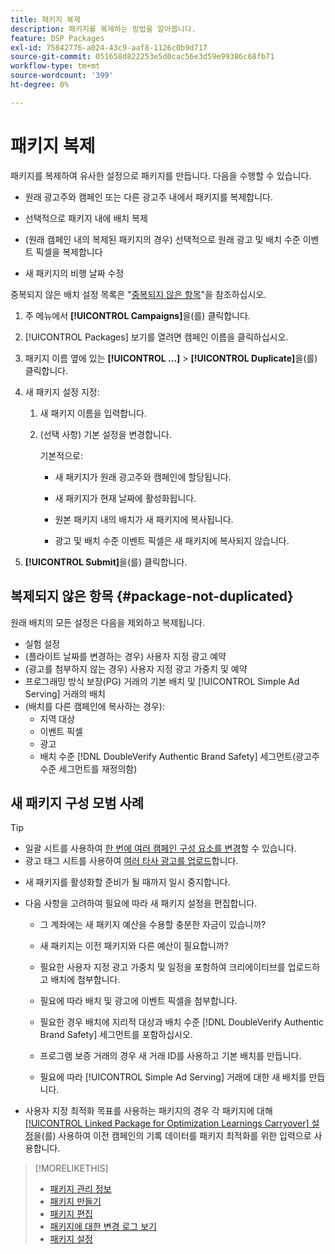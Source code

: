 ```yaml
---
title: 패키지 복제
description: 패키지를 복제하는 방법을 알아봅니다.
feature: DSP Packages
exl-id: 75842776-a024-43c9-aaf8-1126c0b9d717
source-git-commit: 051658d822253e5d0cac56e3d59e99386c68fb71
workflow-type: tm+mt
source-wordcount: '399'
ht-degree: 0%

---
```


# 패키지 복제

패키지를 복제하여 유사한 설정으로 패키지를 만듭니다. 다음을 수행할 수 있습니다.

* 원래 광고주와 캠페인 또는 다른 광고주 내에서 패키지를 복제합니다.

* 선택적으로 패키지 내에 배치 복제

* (원래 캠페인 내의 복제된 패키지의 경우) 선택적으로 원래 광고 및 배치 수준 이벤트 픽셀을 복제합니다

* 새 패키지의 비행 날짜 수정

중복되지 않은 배치 설정 목록은 &quot;[중복되지 않은 항목](#package-not-duplicated)&quot;을 참조하십시오.

1. 주 메뉴에서 **[!UICONTROL Campaigns]**&#x200B;을(를) 클릭합니다.

1. [!UICONTROL Packages] 보기를 열려면 캠페인 이름을 클릭하십시오.

1. 패키지 이름 옆에 있는 **[!UICONTROL ...]** > **[!UICONTROL Duplicate]**&#x200B;을(를) 클릭합니다.

1. 새 패키지 설정 지정:

   1. 새 패키지 이름을 입력합니다.

   1. (선택 사항) 기본 설정을 변경합니다.

      기본적으로:

      * 새 패키지가 원래 광고주와 캠페인에 할당됩니다.

      * 새 패키지가 현재 날짜에 활성화됩니다.<!-- and the flight continues for NN  days. -->

      * 원본 패키지 내의 배치가 새 패키지에 복사됩니다.

      * 광고 및 배치 수준 이벤트 픽셀은 새 패키지에 복사되지 않습니다.

1. **[!UICONTROL Submit]**&#x200B;을(를) 클릭합니다.

## 복제되지 않은 항목 {#package-not-duplicated}

원래 배치의 모든 설정은 다음을 제외하고 복제됩니다.

* 실험 설정
* (플라이트 날짜를 변경하는 경우) 사용자 지정 광고 예약
* (광고를 첨부하지 않는 경우) 사용자 지정 광고 가중치 및 예약
* 프로그래밍 방식 보장(PG) 거래의 기본 배치 및 [!UICONTROL Simple Ad Serving] 거래의 배치
* (배치를 다른 캠페인에 복사하는 경우):
   * 지역 대상
   * 이벤트 픽셀
   * 광고
   * 배치 수준 [!DNL DoubleVerify Authentic Brand Safety] 세그먼트(광고주 수준 세그먼트를 재정의함)

## 새 패키지 구성 모범 사례

>[!TIP]
>
>* 일괄 시트를 사용하여 [한 번에 여러 캠페인 구성 요소를 변경](/help/dsp/campaign-management/campaign-components-review-edit.md)할 수 있습니다.
>* 광고 태그 시트를 사용하여 [여러 타사 광고를 업로드](/help/dsp/campaign-management/ads/ad-create-multiple.md)합니다.

* 새 패키지를 활성화할 준비가 될 때까지 일시 중지합니다.

* 다음 사항을 고려하여 필요에 따라 새 패키지 설정을 편집합니다.

   * 그 계좌에는 새 패키지 예산을 수용할 충분한 자금이 있습니까?

   * 새 패키지는 이전 패키지와 다른 예산이 필요합니까?

   * 필요한 사용자 지정 광고 가중치 및 일정을 포함하여 크리에이티브를 업로드하고 배치에 첨부합니다.

   * 필요에 따라 배치 및 광고에 이벤트 픽셀을 첨부합니다.

   * 필요한 경우 배치에 지리적 대상과 배치 수준 [!DNL DoubleVerify Authentic Brand Safety] 세그먼트를 포함하십시오.

   * 프로그램 보증 거래의 경우 새 거래 ID를 사용하고 기본 배치를 만듭니다.

   * 필요에 따라 [!UICONTROL Simple Ad Serving] 거래에 대한 새 배치를 만듭니다.

* 사용자 지정 최적화 목표를 사용하는 패키지의 경우 각 패키지에 대해 [[!UICONTROL Linked Package for Optimization Learnings Carryover] 설정](/help/dsp/campaign-management/packages/package-settings.md)을(를) 사용하여 이전 캠페인의 기록 데이터를 패키지 최적화를 위한 입력으로 사용합니다.

>[!MORELIKETHIS]
>
>* [패키지 관리 정보](package-about.md)
>* [패키지 만들기](package-create.md)
>* [패키지 편집](package-edit.md)
>* [패키지에 대한 변경 로그 보기](package-change-log.md)
>* [패키지 설정](package-settings.md)
